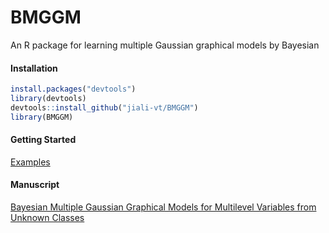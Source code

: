 # BMGGM
An R package for learning multiple Gaussian graphical models by Bayesian

#### Installation

```r
install.packages("devtools")
library(devtools)
devtools::install_github("jiali-vt/BMGGM")
library(BMGGM)
```

#### Getting Started

[Examples]()

#### Manuscript

[Bayesian Multiple Gaussian Graphical Models for Multilevel Variables from Unknown Classes](https://github.com/jiali-vt/BMGGM)
